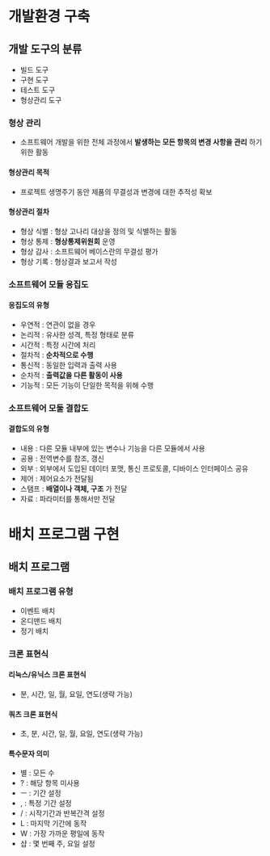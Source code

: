 # 개발환경 구축
## 개발 도구의 분류
- 빌드 도구
- 구현 도구
- 테스트 도구
- 형상관리 도구

### 형상 관리
- 소프트웨어 개발을 위한 전체 과정에서 __발생하는 모든 항목의 변경 사항을 관리__ 하기 위한 활동

#### 형상관리 목적
- 프로젝트 생명주기 동안 제품의 무결성과 변경에 대한 추적성 확보

#### 형상관리 절차
- 형상 식별 : 형상 고나리 대상을 정의 및 식별하는 활동
- 형상 통제 : __형상통제위원회__ 운영
- 형상 감사 : 소프트웨어 베이스란의 무결성 평가
- 형상 기록 : 형상결과 보고서 작성

### 소프트웨어 모듈 응집도
#### 응집도의 유형
- 우연적 : 연관이 없을 경우
- 논리적 : 유사한 성격, 특정 형태로 분류
- 시간적 : 특정 시간에 처리
- 절차적 : __순차적으로 수행__
- 통신적 : 동일한 입력과 출력 사용
- 순차적 : __출력값을 다른 활동이 사용__
- 기능적 : 모든 기능이 단일한 목적을 위해 수행

### 소프트웨어 모둘 결합도
#### 결합도의 유형
- 내용 : 다른 모듈 내부에 있는 변수나 기능을 다른 모듈에서 사용
- 공용 : 전역변수를 참조, 갱신
- 외부 : 외부에서 도입된 데이터 포맷, 통신 프로토콜, 디바이스 인터페이스 공유
- 제어 : 제어요소가 전달됨
- 스탬프 : __배열이나 객체, 구조__ 가 전달
- 자료 : 파라미터를 통해서만 전달

# 배치 프로그램 구현
## 배치 프로그램
### 배치 프로그램 유형
- 이벤트 배치
- 온디맨드 배치
- 정기 배치

### 크론 표현식
#### 리눅스/유닉스 크론 표현식
- 분, 시간, 일, 월, 요일, 연도(생략 가능)

#### 쿼츠 크론 표현식
- 초, 분, 시간, 일, 월, 요일, 연도(생략 가능)

#### 특수문자 의미
- 별 : 모든 수
- ? : 해당 항목 미사용
- ㅡ : 기간 설정
- , : 특정 기간 설정
- / : 시작기간과 반복간격 설정
- L : 마지막 기간에 동작
- W : 가장 가까운 평일에 동작
- 샵 : 몇 번째 주, 요일 설정



















